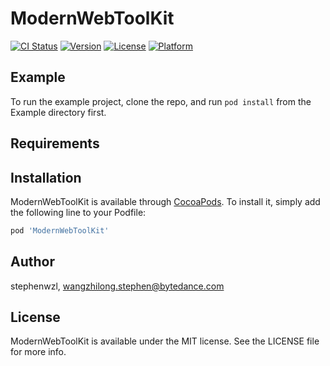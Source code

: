 # ModernWebToolKit

[![CI Status](https://img.shields.io/travis/stephenwzl/ModernWebToolKit.svg?style=flat)](https://travis-ci.org/stephenwzl/ModernWebToolKit)
[![Version](https://img.shields.io/cocoapods/v/ModernWebToolKit.svg?style=flat)](https://cocoapods.org/pods/ModernWebToolKit)
[![License](https://img.shields.io/cocoapods/l/ModernWebToolKit.svg?style=flat)](https://cocoapods.org/pods/ModernWebToolKit)
[![Platform](https://img.shields.io/cocoapods/p/ModernWebToolKit.svg?style=flat)](https://cocoapods.org/pods/ModernWebToolKit)

## Example

To run the example project, clone the repo, and run `pod install` from the Example directory first.

## Requirements

## Installation

ModernWebToolKit is available through [CocoaPods](https://cocoapods.org). To install
it, simply add the following line to your Podfile:

```ruby
pod 'ModernWebToolKit'
```

## Author

stephenwzl, wangzhilong.stephen@bytedance.com

## License

ModernWebToolKit is available under the MIT license. See the LICENSE file for more info.

